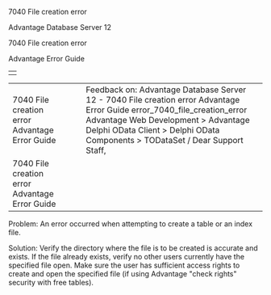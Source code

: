 7040 File creation error




Advantage Database Server 12  

7040 File creation error

Advantage Error Guide

|  |
| --- |
|  |

|  |  |  |  |  |
| --- | --- | --- | --- | --- |
| 7040 File creation error  Advantage Error Guide |  |  | Feedback on: Advantage Database Server 12 - 7040 File creation error Advantage Error Guide error\_7040\_file\_creation\_error Advantage Web Development > Advantage Delphi OData Client > Delphi OData Components > TODataSet / Dear Support Staff, |  |
| 7040 File creation error  Advantage Error Guide |  |  |  |  |

Problem: An error occurred when attempting to create a table or an index file.

Solution: Verify the directory where the file is to be created is accurate and exists. If the file already exists, verify no other users currently have the specified file open. Make sure the user has sufficient access rights to create and open the specified file (if using Advantage "check rights" security with free tables).